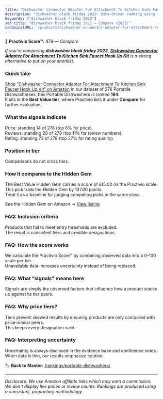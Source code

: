 ```yaml
---
title: "Dishwasher Connector Adapter For Attachment To Kitchen Sink Faucet Hook Up Kit"
description: "dishwasher black friday 2022: Data-driven ranking using the Practivio Score™. Positioned by quality, value, demand, findability, momentum."
keywords: ["dishwasher black friday 2022"]
seo_title: "dishwasher black friday 2022 — Compare (2025)"
canonicalURL: "/products/dishwasher-connector-adapter-for-attachment-to-kitchen-sink-faucet-hook-up-kit-B07MPP5W6T/"
---
```


**🛒 Practivio Score™:** 478 — _Compare_


*If you're comparing **dishwasher black friday 2022**, **[Dishwasher Connector Adapter For Attachment To Kitchen Sink Faucet Hook Up Kit](https://www.amazon.com/dp/B07MPP5W6T?tag=practivio-20)** is a strong alternative to put on your shortlist.*
### Quick take
[Shop “Dishwasher Connector Adapter For Attachment To Kitchen Sink Faucet Hook Up Kit” on Amazon](https://www.amazon.com/dp/B07MPP5W6T?tag=practivio-20)
In our dataset of 278 Portable Dishwasherses, this Portable Dishwashers is ranked **164**.  
It sits in the **Best Value tier**, where Practivio lists it under **Compare** for further evaluation.

### What the signals indicate
Price: standing 14 of 278 (top 6% for price).  
Reviews: standing 28 of 278 (top 11% for review numbers).  
Rating: standing 73 of 278 (top 27% for rating quality).  

### Position in tier
Comparisons do not cross tiers.

### How it compares to the Hidden Gem
The Best Value Hidden Gem carries a score of 615.00 on the Practivio scale.  
This pick trails the Hidden Gem by 137.00 points.  
Treat it as a baseline for judging competing picks in the same class.  

See the Hidden Gem on Amazon → [View listing](https://www.amazon.com/dp/B00K8FS5R2?tag=practivio-20)

### FAQ: Inclusion criteria
Products that fail to meet entry thresholds are excluded.  
The result is consistent tiers and credible designations.

### FAQ: How the score works
We calculate the Practivio Score™ by combining observed data into a 0–100 scale per tier.  
Unavailable data increases uncertainty instead of being replaced.

### FAQ: What “signals” means here
Signals are simply the observed factors that influence how a product stacks up against its tier peers.

### FAQ: Why price tiers?
Tiers prevent skewed results by ensuring products are only compared with price-similar peers.  
This keeps every designation valid.

### FAQ: Interpreting uncertainty
Uncertainty is always disclosed in the evidence base and confidence notes.  
When data is thin, our results emphasize caution.

<!-- Missing template for Compare/CompareWithinPriceClass -->


🏷️ **Back to Master:** [/rankings/portable-dishwashers/](/rankings/portable-dishwashers/)

---
_Disclosure: We use Amazon affiliate links which may earn a commission. We don’t display live prices or review counts. Rankings are produced using a consistent, proprietary methodology._
